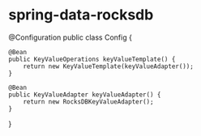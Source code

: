 # spring-data-rocksdb


@Configuration
public class Config {

    @Bean
    public KeyValueOperations keyValueTemplate() {
        return new KeyValueTemplate(keyValueAdapter());
    }

    @Bean
    public KeyValueAdapter keyValueAdapter() {
        return new RocksDBKeyValueAdapter();
    }
}
